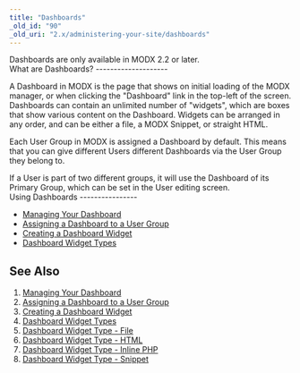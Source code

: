 ```yaml
---
title: "Dashboards"
_old_id: "90"
_old_uri: "2.x/administering-your-site/dashboards"
---
```


<div class="note">Dashboards are only available in MODX 2.2 or later.</div>What are Dashboards?
--------------------

A Dashboard in MODX is the page that shows on initial loading of the MODX manager, or when clicking the "Dashboard" link in the top-left of the screen. Dashboards can contain an unlimited number of "widgets", which are boxes that show various content on the Dashboard. Widgets can be arranged in any order, and can be either a file, a MODX Snippet, or straight HTML.

Each User Group in MODX is assigned a Dashboard by default. This means that you can give different Users different Dashboards via the User Group they belong to.

<div class="info">If a User is part of two different groups, it will use the Dashboard of its Primary Group, which can be set in the User editing screen.</div>Using Dashboards
----------------

- [Managing Your Dashboard](administering-your-site/dashboards/managing-your-dashboard "Managing Your Dashboard")
- [Assigning a Dashboard to a User Group](administering-your-site/dashboards/assigning-a-dashboard-to-a-user-group "Assigning a Dashboard to a User Group")
- [Creating a Dashboard Widget](administering-your-site/dashboards/creating-a-dashboard-widget "Creating a Dashboard Widget")
- [Dashboard Widget Types](administering-your-site/dashboards/dashboard-widget-types "Dashboard Widget Types")

See Also
--------

1. [Managing Your Dashboard](administering-your-site/dashboards/managing-your-dashboard)
2. [Assigning a Dashboard to a User Group](administering-your-site/dashboards/assigning-a-dashboard-to-a-user-group)
3. [Creating a Dashboard Widget](administering-your-site/dashboards/creating-a-dashboard-widget)
4. [Dashboard Widget Types](administering-your-site/dashboards/dashboard-widget-types)
  1. [Dashboard Widget Type - File](administering-your-site/dashboards/dashboard-widget-types/dashboard-widget-type-file)
  2. [Dashboard Widget Type - HTML](administering-your-site/dashboards/dashboard-widget-types/dashboard-widget-type-html)
  3. [Dashboard Widget Type - Inline PHP](administering-your-site/dashboards/dashboard-widget-types/dashboard-widget-type-inline-php)
  4. [Dashboard Widget Type - Snippet](administering-your-site/dashboards/dashboard-widget-types/dashboard-widget-type-snippet)